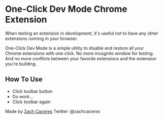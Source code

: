 # One-Click Dev Mode Chrome Extension

When testing an extension in development, it's useful not to have any other extensions running in your browser.

<!-- GIF HERE -->
One-Click Dev Mode is a simple utility to disable and restore all your Chrome extensions with one click. No more incognito window for testing. And no more conflicts between your favorite extensions and the extension you're building.

## How To Use
- Click toolbar button
- Do work...
- Click toolbar again

Made by [Zach Caceres](www.zachcaceres.com)
Twitter: @zachcaceres
